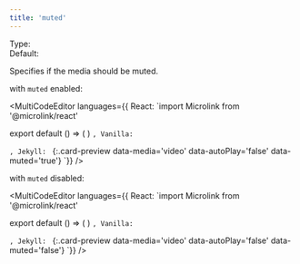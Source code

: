```yaml
---
title: 'muted'
--- 
```


Type: <Type children='<boolean>'/><br/>
Default: <Type children='true'/>

Specifies if the media should be muted.

with `muted` enabled:

<MultiCodeEditor languages={{
  React: `import Microlink from '@microlink/react' 
  
export default () => (
  <Microlink
    url='https://instagram.com/p/BvDTdWdnzkj/'
    media='video'
    autoPlay={false}
    muted
  />
)
`, Vanilla: `
<script>
  document.addEventListener('DOMContentLoaded', function (event) {
    microlink('a', { media: 'video', autoPlay: false, muted: true })
  })
</script>
`, Jekyll: `
[](https://instagram.com/p/BvDTdWdnzkj/){:.card-preview data-media='video' data-autoPlay='false' data-muted='true'}
`}} 
/>

<Microlink url='https://instagram.com/p/BvDTdWdnzkj/' media='video' autoPlay={false} />

with `muted` disabled:

<MultiCodeEditor languages={{
  React: `import Microlink from '@microlink/react' 
  
export default () => (
  <Microlink
    url='https://instagram.com/p/BvDTdWdnzkj/'
    media='video'
    autoPlay={false}
    muted={false}
  />
)
`, Vanilla: `
<script>
  document.addEventListener('DOMContentLoaded', function (event) {
    microlink('a', { media: 'video', autoPlay: false, muted: false })
  })
</script>
`, Jekyll: `
[](https://instagram.com/p/BvDTdWdnzkj/){:.card-preview data-media='video' data-autoPlay='false' data-muted='false'}
`}} 
/>

<Microlink url='https://instagram.com/p/BvDTdWdnzkj/' media='video' autoPlay={false} muted={false} />
